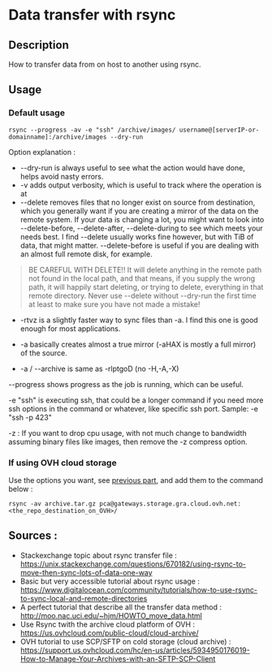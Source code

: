 # Data transfer with rsync

## Description

How to transfer data from on host to another using rsync.

## Usage

### Default usage

```
rsync --progress -av -e "ssh" /archive/images/ username@[serverIP-or-domainname]:/archive/images --dry-run
```

Option explanation  :
- --dry-run is always useful to see what the action would have done, helps avoid nasty errors.
- -v adds output verbosity, which is useful to track where the operation is at
- --delete removes files that no longer exist on source from destination, which you generally want if you are creating a mirror of the data on the remote system. If your data is changing a lot, you might want to look into --delete-before, --delete-after, --delete-during to see which meets your needs best. I find --delete usually works fine however, but with TiB of data, that might matter. --delete-before is useful if you are dealing with an almost full remote disk, for example.

> BE CAREFUL WITH DELETE!! It will delete anything in the remote path not found in the local path, and that means, if you supply the wrong path, it will happily start deleting, or trying to delete, everything in that remote directory. Never use --delete without --dry-run the first time at least to make sure you have not made a mistake!

- -rtvz is a slightly faster way to sync files than -a. I find this one is good enough for most applications.

- -a basically creates almost a true mirror (-aHAX is mostly a full mirror) of the source.

- -a / --archive is same as -rlptgoD (no -H,-A,-X)

--progress shows progress as the job is running, which can be useful.

-e "ssh" is executing ssh, that could be a longer command if you need more ssh options in the command or whatever, like specific ssh port. Sample: -e "ssh -p 423"

-z : If you want to drop cpu usage, with not much change to bandwidth assuming binary files like images, then remove the -z compress option.

### If using OVH cloud storage

Use the options you want, see [previous part](#default-usage), and add them to the command below :
```
rsync -av archive.tar.gz pca@gateways.storage.gra.cloud.ovh.net:<the_repo_destination_on_OVH>/
```

## Sources :

- Stackexchange topic about rsync transfer file : https://unix.stackexchange.com/questions/670182/using-rsync-to-move-then-sync-lots-of-data-one-way
- Basic but very accessible tutorial about rsync usage : https://www.digitalocean.com/community/tutorials/how-to-use-rsync-to-sync-local-and-remote-directories
- A perfect tutorial that describe all the transfer data method : http://moo.nac.uci.edu/~hjm/HOWTO_move_data.html 
- Use Rsync twith the archive cloud platform of OVH : https://us.ovhcloud.com/public-cloud/cloud-archive/ 
- OVH tutorial to use SCP/SFTP on cold storage (cloud archive) : https://support.us.ovhcloud.com/hc/en-us/articles/5934950176019-How-to-Manage-Your-Archives-with-an-SFTP-SCP-Client